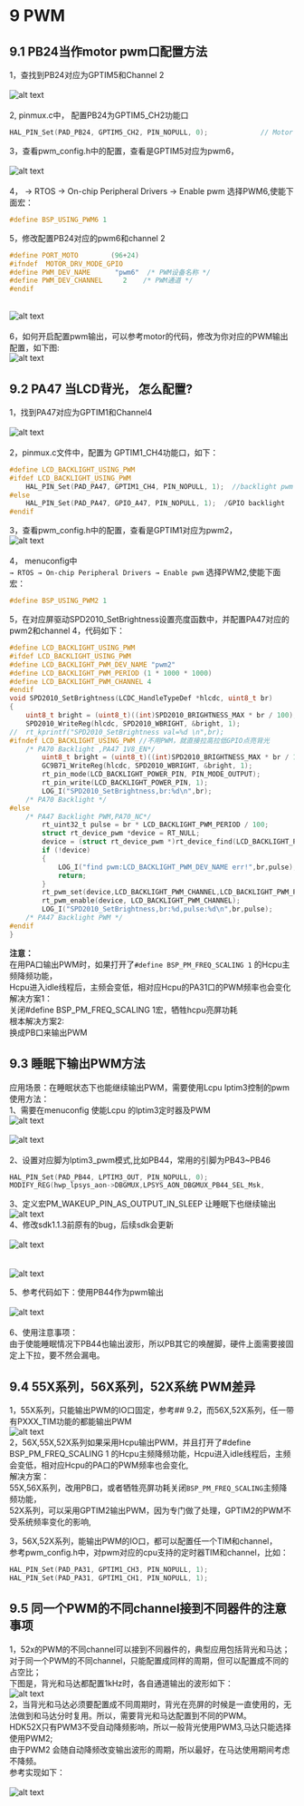 # 9 PWM
## 9.1 PB24当作motor pwm口配置方法
1，查找到PB24对应为GPTIM5和Channel 2<br>
<br>![alt text](./assets/pwm/pwm001.png)<br>  
2, pinmux.c中， 配置PB24为GPTIM5_CH2功能口<br>
```c
HAL_PIN_Set(PAD_PB24, GPTIM5_CH2, PIN_NOPULL, 0);             // Motor PWM
```
3，查看pwm_config.h中的配置，查看是GPTIM5对应为pwm6，<br>
<br>![alt text](./assets/pwm/pwm002.png)<br>  
4， → RTOS → On-chip Peripheral Drivers → Enable pwm 选择PWM6,使能下面宏：<br>
```c 
#define BSP_USING_PWM6 1
```
5，修改配置PB24对应的pwm6和channel 2<br>
```c
#define PORT_MOTO        (96+24)
#ifndef  MOTOR_DRV_MODE_GPIO
#define PWM_DEV_NAME      "pwm6"  /* PWM设备名称 */
#define PWM_DEV_CHANNEL     2    /* PWM通道 */
#endif
```
<br>![alt text](./assets/pwm/pwm003.png)<br>  
6，如何开启配置pwm输出，可以参考motor的代码，修改为你对应的PWM输出配置，如下图:
<br>![alt text](./assets/pwm/pwm004.png)<br>  

## 9.2 PA47 当LCD背光， 怎么配置?
1，找到PA47对应为GPTIM1和Channel4<br>
<br>![alt text](./assets/pwm/pwm005.png)<br>  
2，pinmux.c文件中，配置为 GPTIM1_CH4功能口，如下：<br>
```c
#define LCD_BACKLIGHT_USING_PWM
#ifdef LCD_BACKLIGHT_USING_PWM
    HAL_PIN_Set(PAD_PA47, GPTIM1_CH4, PIN_NOPULL, 1);  //backlight pwm  
#else
    HAL_PIN_Set(PAD_PA47, GPIO_A47, PIN_NOPULL, 1);  /GPIO backlight
#endif 
```
3，查看pwm_config.h中的配置，查看是GPTIM1对应为pwm2，
<br>![alt text](./assets/pwm/pwm006.png)<br>  
4， menuconfig中<br>
`→ RTOS → On-chip Peripheral Drivers → Enable pwm` 选择PWM2,使能下面宏： <br>
```c
#define BSP_USING_PWM2 1
```
5，在对应屏驱动SPD2010_SetBrightness设置亮度函数中，并配置PA47对应的pwm2和channel 4，代码如下：<br>
```c
#define LCD_BACKLIGHT_USING_PWM
#ifdef LCD_BACKLIGHT_USING_PWM
#define LCD_BACKLIGHT_PWM_DEV_NAME "pwm2"
#define LCD_BACKLIGHT_PWM_PERIOD (1 * 1000 * 1000)
#define LCD_BACKLIGHT_PWM_CHANNEL 4
#endif
void SPD2010_SetBrightness(LCDC_HandleTypeDef *hlcdc, uint8_t br)
{
    uint8_t bright = (uint8_t)((int)SPD2010_BRIGHTNESS_MAX * br / 100);
    SPD2010_WriteReg(hlcdc, SPD2010_WBRIGHT, &bright, 1);
//	rt_kprintf("SPD2010_SetBrightness val=%d \n",br);
#ifndef LCD_BACKLIGHT_USING_PWM //不用PWM，就直接拉高拉低GPIO点亮背光
	/* PA70 Backlight ,PA47 1V8_EN*/
		uint8_t bright = (uint8_t)((int)SPD2010_BRIGHTNESS_MAX * br / 100);
		GC9B71_WriteReg(hlcdc, SPD2010_WBRIGHT, &bright, 1);
		rt_pin_mode(LCD_BACKLIGHT_POWER_PIN, PIN_MODE_OUTPUT);
		rt_pin_write(LCD_BACKLIGHT_POWER_PIN, 1);
		LOG_I("SPD2010_SetBrightness,br:%d\n",br);	
	/* PA70 Backlight */
#else
	/* PA47 Backlight PWM,PA70_NC*/
		rt_uint32_t pulse = br * LCD_BACKLIGHT_PWM_PERIOD / 100;
		struct rt_device_pwm *device = RT_NULL;
		device = (struct rt_device_pwm *)rt_device_find(LCD_BACKLIGHT_PWM_DEV_NAME);
		if (!device)
		{
			LOG_I("find pwm:LCD_BACKLIGHT_PWM_DEV_NAME err!",br,pulse);
			return;
		}
		rt_pwm_set(device,LCD_BACKLIGHT_PWM_CHANNEL,LCD_BACKLIGHT_PWM_PERIOD,pulse);
		rt_pwm_enable(device, LCD_BACKLIGHT_PWM_CHANNEL);
		LOG_I("SPD2010_SetBrightness,br:%d,pulse:%d\n",br,pulse);
	/* PA47 Backlight PWM */	
#endif	
}
```
**注意：**<br>
在用PA口输出PWM时，如果打开了`#define BSP_PM_FREQ_SCALING 1` 的Hcpu主频降频功能，<br>
Hcpu进入idle线程后，主频会变低，相对应Hcpu的PA31口的PWM频率也会变化<br>
解决方案1：<br>
关闭#define BSP_PM_FREQ_SCALING 1宏，牺牲hcpu亮屏功耗<br>
根本解决方案2:<br>
换成PB口来输出PWM<br>

## 9.3 睡眠下输出PWM方法
应用场景：在睡眠状态下也能继续输出PWM，需要使用Lcpu lptim3控制的pwm<br>
使用方法：<br>
1、需要在menuconfig 使能Lcpu 的lptim3定时器及PWM
<br>![alt text](./assets/pwm/pwm007.png)<br>
<br>![alt text](./assets/pwm/pwm008.png)<br>    
2、设置对应脚为lptim3_pwm模式,比如PB44，常用的引脚为PB43~PB46<br>
```c
HAL_PIN_Set(PAD_PB44, LPTIM3_OUT, PIN_NOPULL, 0);
MODIFY_REG(hwp_lpsys_aon->DBGMUX,LPSYS_AON_DBGMUX_PB44_SEL_Msk,                        MAKE_REG_VAL(1,LPSYS_AON_DBGMUX_PB44_SEL_Msk,LPSYS_AON_DBGMUX_PB44_SEL_Pos));
```
3、定义宏PM_WAKEUP_PIN_AS_OUTPUT_IN_SLEEP 让睡眠下也继续输出
<br>![alt text](./assets/pwm/pwm009.png)<br> 
4、修改sdk1.1.3前原有的bug，后续sdk会更新<br>
<br>![alt text](./assets/pwm/pwm010.png)<br>  
<br>![alt text](./assets/pwm/pwm011.png)<br>
 
5、参考代码如下：使用PB44作为pwm输出<br>
<br>![alt text](./assets/pwm/pwm012.png)<br>      
6、使用注意事项：<br>
由于使能睡眠情况下PB44也输出波形，所以PB其它的唤醒脚，硬件上面需要接固定上下拉，要不然会漏电。<br>

## 9.4 55X系列，56X系列，52X系统 PWM差异
1，55X系列，只能输出PWM的IO口固定，参考## 9.2，而56X,52X系列，任一带有PXXX_TIM功能的都能输出PWM
 <br>![alt text](./assets/pwm/pwm013.png)<br>
2，56X,55X,52X系列如果采用Hcpu输出PWM，并且打开了#define BSP_PM_FREQ_SCALING 1 的Hcpu主频降频功能，Hcpu进入idle线程后，主频会变低，相对应Hcpu的PA口的PWM频率也会变化,<br>
解决方案：<br>
55X,56X系列，改用PB口，或者牺牲亮屏功耗关闭`BSP_PM_FREQ_SCALING`主频降频功能，<br>
52X系列，可以采用GPTIM2输出PWM，因为专门做了处理，GPTIM2的PWM不受系统频率变化的影响,<br>

3，56X,52X系列，能输出PWM的IO口，都可以配置任一个TIM和channel，<br>
参考pwm_config.h中，对pwm对应的cpu支持的定时器TIM和channel，比如：<br>
```c
HAL_PIN_Set(PAD_PA31, GPTIM1_CH3, PIN_NOPULL, 1);
HAL_PIN_Set(PAD_PA31, GPTIM1_CH1, PIN_NOPULL, 1); 
```
## 9.5 同一个PWM的不同channel接到不同器件的注意事项
1，52x的PWM的不同channel可以接到不同器件的，典型应用包括背光和马达；<br>
对于同一个PWM的不同channel，只能配置成同样的周期，但可以配置成不同的占空比；<br>
下图是，背光和马达都配置1kHz时，各自通道输出的波形如下：
<br>![alt text](./assets/pwm/pwm014.png)<br> 
2，当背光和马达必须要配置成不同周期时，背光在亮屏的时候是一直使用的，无法做到和马达分时复用。所以，需要背光和马达配置到不同的PWM。<br>
HDK52X只有PWM3不受自动降频影响，所以一般背光使用PWM3,马达只能选择使用PWM2;<br>
由于PWM2 会随自动降频改变输出波形的周期，所以最好，在马达使用期间考虑不降频。<br>
参考实现如下：<br>
<br>![alt text](./assets/pwm/pwm015.png)<br> 
